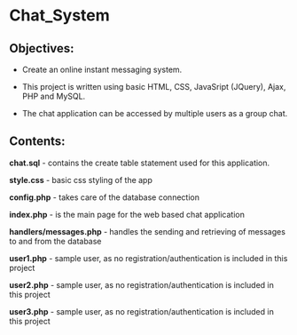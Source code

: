 # Chat_System
## Objectives: 
  * Create an online instant messaging system.

  * This project is written using basic HTML, CSS, JavaSript (JQuery), Ajax, PHP and MySQL.

  * The chat application can be accessed by multiple users as a group chat.

## Contents:
**chat.sql** - contains the create table statement used for this application.

**style.css** - basic css styling of the app

**config.php** - takes care of the database connection

**index.php** - is the main page for the web based chat application

**handlers/messages.php** - handles the sending and retrieving of messages to and from the database

**user1.php** - sample user, as no registration/authentication is included in this project

**user2.php** - sample user, as no registration/authentication is included in this project

**user3.php** - sample user, as no registration/authentication is included in this project
